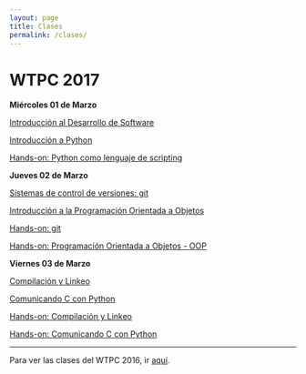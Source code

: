 ```yaml
---
layout: page
title: Clases
permalink: /clases/
---
```


# WTPC 2017

**Miércoles 01 de Marzo**

[Introducción al Desarrollo de Software](/clases/01_desarrollo_software.pdf)

[Introducción a Python](/clases/02_basico_python.pdf)

[Hands-on: Python como lenguaje de scripting](https://github.com/wtpc/HO-python)



**Jueves 02 de Marzo**

[Sistemas de control de versiones: git](/clases/03_git.pdf)

[Introducción a la Programación Orientada a Objetos](/clases/04_oop.pdf)

[Hands-on: git](http://github.com/wtpc/HOgit)

[Hands-on: Programación Orientada a Objetos - OOP](http://github.com/wtpc/HOoop)



**Viernes 03 de Marzo**

[Compilación y Linkeo](/clases/05_linking_compiled.pdf)

[Comunicando C con Python](/clases/06_linking_python.pdf)

[Hands-on: Compilación y Linkeo](http://github.com/wtpc/HOcompiled)

[Hands-on: Comunicando C con Python](http://github.com/wtpc/HOpython-compiled)


---------------------------------
Para ver las clases del WTPC 2016, ir [aquí](http://wp.df.uba.ar/wtpc/clases/).

<!---


**Sábado 04 de Marzo**

[Arquitectura del Computador](/clases/07_arquitectura.pdf)

[Documentación](/clases/08_documentacion.pdf)

Hands-on: Debugging y Profiling  (hoy sólo debug)


**Lunes 06 de Marzo**

[Debugging y Profiling](/clases/09_debug_profile.pdf)

[Optimización](/clases/10_optimizacion.pdf)

[Hands-on: Debugging y Profiling](http://github.com/wtpc/HOdebug-profile)


**Martes 07 de Marzo**

[Programación en entornos paralelos: OpenMP y MPI](/clases/11)

[Estado del arte](/clases/12)


**Miércoles 08 de Marzo**

[GNU toolchain + Makefile](/clases/13)

[Charla abierta]()



Esteban Mocskos: Computación de Alto Rendimiento: TUPAC
Martes 15 Marzo:

Diego Zea: Desarrollo de paquetes en lenguaje julia

Pablo Mininni: Programación en entornos masivamente paralelos
Miércoles 16 Marzo:

Gonzalo Sosa Rolón: Soluciones para la convivencia entre programadores y científicos

Saif Addin Ellafi: Big Data, Data Wrangling y modelos de riesgo crediticio

Xabier Anduaga | Gastón Romeo: Física de partículas en Wall Street

PabloHE: virtualenv
Jueves 17 Marzo:

PabloA: Herramientas GNU en línea de comandos

Ticiano Torres Peralta:  Multi-Agent Biorobotics Laboratory

Ariel Marín: Sistemas operativos en tiempo real: FreeRTOS
Viernes 18 Marzo:

Franco Bellomo: Simulaciones de MonteCarlo con TEN

Presentaciones de Grupos: Satélites

Presentaciones de Grupos: Pajaritos

Presentaciones de Grupos: Robot

Presentaciones de Grupos: Dinámica
-->
